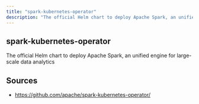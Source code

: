 ```yaml
---
title: "spark-kubernetes-operator"
description: "The official Helm chart to deploy Apache Spark, an unified engine for large-scale data analytics"
---
```


## spark-kubernetes-operator

The official Helm chart to deploy Apache Spark, an unified engine for large-scale data analytics

## Sources

- https://github.com/apache/spark-kubernetes-operator/
